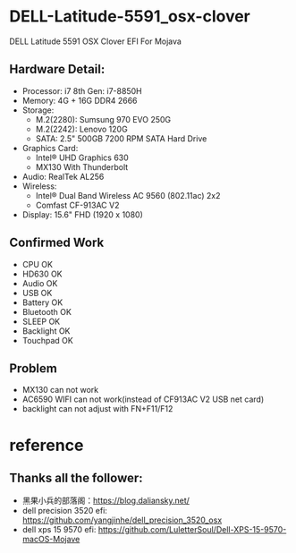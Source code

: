 # DELL-Latitude-5591_osx-clover
DELL Latitude 5591 OSX Clover EFI For Mojava

## Hardware Detail:
- Processor: i7 8th Gen: i7-8850H
- Memory: 4G + 16G DDR4 2666
- Storage: 
  * M.2(2280): Sumsung 970 EVO 250G
  * M.2(2242): Lenovo 120G
  * SATA: 2.5" 500GB 7200 RPM SATA Hard Drive
- Graphics Card:
  * Intel® UHD Graphics 630
  * MX130 With Thunderbolt
- Audio: RealTek AL256
- Wireless: 
  * Intel® Dual Band Wireless AC 9560 (802.11ac) 2x2
  * Comfast CF-913AC V2
- Display: 15.6" FHD (1920 x 1080) 

## Confirmed Work
- CPU OK
- HD630 OK
- Audio OK
- USB OK
- Battery OK
- Bluetooth OK
- SLEEP OK
- Backlight OK
- Touchpad OK

## Problem
- MX130 can not work
- AC6590 WIFI can not work(instead of CF913AC V2 USB net card)
- backlight can not adjust with FN+F11/F12

# reference
## Thanks all the follower:
- 黑果小兵的部落阁：https://blog.daliansky.net/
- dell precision 3520 efi: https://github.com/yangjinhe/dell_precision_3520_osx
- dell xps 15 9570 efi: https://github.com/LuletterSoul/Dell-XPS-15-9570-macOS-Mojave
